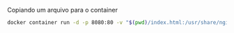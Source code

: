Copiando um arquivo para o container

```bash
docker container run -d -p 8080:80 -v "$(pwd)/index.html:/usr/share/nginx/html/index.html" nginx
```

